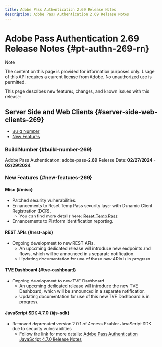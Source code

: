 ```yaml
---
title: Adobe Pass Authentication 2.69 Release Notes
description: Adobe Pass Authentication 2.69 Release Notes
---
```

# Adobe Pass Authentication 2.69 Release Notes {#pt-authn-269-rn}

>[!NOTE]
>
>The content on this page is provided for information purposes only. Usage of this API requires a current license from Adobe. No unauthorized use is permitted.

This page describes new features, changes, and known issues with this release:

## Server Side and Web Clients {#server-side-web-clients-269}

* [Build Number](#build-number-269)
* [New Features](#new-features-269)

### Build Number {#build-number-269}

Adobe Pass Authentication: adobe-pass-**2.69**
Release Date: **02/27/2024 - 02/29/2024** 

### New Features {#new-features-269}

#### Misc {#misc}

* Patched security vulnerabilities.
* Enhancements to Reset Temp Pass security layer with Dynamic Client Registration (DCR).
  * You can find more details here: [Reset Temp Pass](reset-temp-pass.md)
* Enhancements to Platform Identification reporting.

#### REST APIs {#rest-apis}

* Ongoing development to new REST APIs.
  * An upcoming dedicated release will introduce new endpoints and flows, which will be announced in a separate notification.
  * Updating documentation for use of these new APIs is in progress.

#### TVE Dashboard {#tve-dashboard}

* Ongoing development to new TVE Dashboard.
  * An upcoming dedicated release will introduce the new TVE Dashboard, which will be announced in a separate notification.
  * Updating documentation for use of this new TVE Dashboard is in progress.

#### JavaScript SDK 4.7.0 {#js-sdk}

* Removed deprecated version 2.0.1 of Access Enabler JavaScript SDK due to security vulnerabilities.
  * Follow the link for more details: [Adobe Pass Authentication JavaScript 4.7.0 Release Notes](authn-rn-javascript-470.md) 

